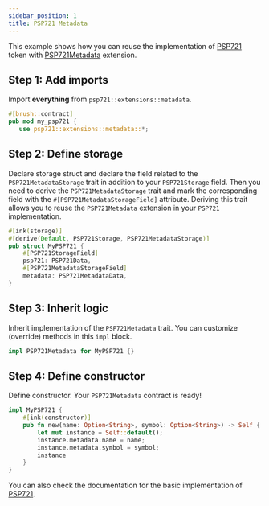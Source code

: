 ```yaml
---
sidebar_position: 1
title: PSP721 Metadata
---
```


This example shows how you can reuse the implementation of [PSP721](https://github.com/Supercolony-net/openbrush-contracts/tree/main/contracts/token/psp721) token with [PSP721Metadata](https://github.com/Supercolony-net/openbrush-contracts/tree/main/contracts/token/psp721/src/extensions/metadata.rs) extension.

## Step 1: Add imports

Import **everything** from `psp721::extensions::metadata`.

```rust
#[brush::contract]
pub mod my_psp721 {
   use psp721::extensions::metadata::*;
```

## Step 2: Define storage

Declare storage struct and declare the field related to the `PSP721MetadataStorage` trait in addition to your `PSP721Storage` field. Then you need to derive the `PSP721MetadataStorage` trait and mark the corresponding field with the `#[PSP721MetadataStorageField]` attribute. Deriving this trait allows you to reuse the `PSP721Metadata` extension in your `PSP721` implementation.

```rust
#[ink(storage)]
#[derive(Default, PSP721Storage, PSP721MetadataStorage)]
pub struct MyPSP721 {
    #[PSP721StorageField]
    psp721: PSP721Data,
    #[PSP721MetadataStorageField]
    metadata: PSP721MetadataData,
}
```

## Step 3: Inherit logic

Inherit implementation of the `PSP721Metadata` trait. You can customize (override) methods in this `impl` block.

```rust
impl PSP721Metadata for MyPSP721 {}
```

## Step 4: Define constructor

Define constructor. Your `PSP721Metadata` contract is ready!

```rust
impl MyPSP721 {
    #[ink(constructor)]
    pub fn new(name: Option<String>, symbol: Option<String>) -> Self {
        let mut instance = Self::default();
        instance.metadata.name = name;
        instance.metadata.symbol = symbol;
        instance
    }
}
```

You can also check the documentation for the basic implementation of [PSP721](/smart-contracts/PSP721/psp721).

